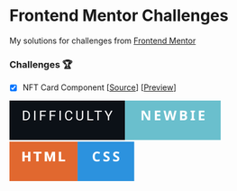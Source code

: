 # Frontend Mentor Challenges 
My solutions for challenges from [Frontend Mentor](https://www.frontendmentor.io/)

### Challenges 🏆
- [x] NFT Card Component [[Source](https://github.com/kirillsh93/frontendmentor/tree/main/nft-preview-card-component)] [[Preview](https://kirillsh93.github.io/frontendmentor/nft-preview-card-component/)]

![](./nft-preview-card-component/badges/difficulty-newbie.svg) ![](./nft-preview-card-component/badges/html-css.svg)
